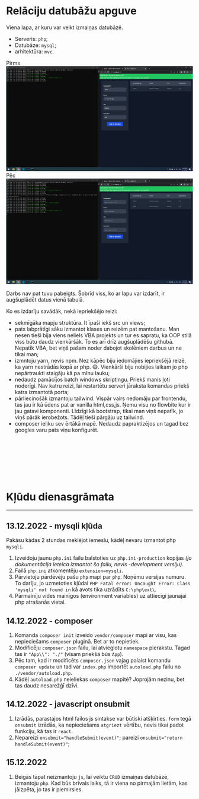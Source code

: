 # Relāciju datubāžu apguve

Viena lapa, ar kuru var veikt izmaiņas datubāzē.
- Serveris: `php`;
- Datubāze: `mysql`;
- arhitektūra: `mvc`. 

Pirms
![Pirms](./presentation_assets/before.png)
Pēc
![Pēc](./presentation_assets/after.png)

Darbs nav pat tuvu pabeigts. Šobrīd viss, ko ar lapu var izdarīt, ir augšuplādēt datus vienā tabulā.

Ko es izdarīju savādāk, nekā iepriekšējo reizi:
  - sekmīgāka mapju struktūra. It īpaši iekš src​ un views​;
  - pats labprātīgi sāku izmantot klases un reizēm pat mantošanu. Man nesen tieši bija viens neliels VBA projekts un tur es sapratu, ka OOP stilā viss būtu daudz vienkāršāk. To es arī drīz augšuplādēšu githubā. Nepatīk VBA, bet viņš pašam noder dabojot skolēniem darbus un ne tikai man;
  - izmntoju yarn, nevis npm. Nez kāpēc biju iedomājies iepriekšējā reizē, ka yarn​ nestrādās kopā ar php​. 😄. Vienkārši biju nobijies laikam jo php​ nepārtraukti staigāju kā pa mīnu lauku;
  - nedaudz pamācījos batch​ windows skriptingu. Priekš manis ļoti noderīgi. Nav katru reizi, lai restartētu serveri jāraksta komandas priekš katra izmantotā porta;
  - pārliecinošāk izmantoju tailwind. Vispār vairs nedomāju par frontendu, tas jau ir kā ūdens pat ar vanilla html,css,js. Ņemu visu no flowbite​ kur ir jau gatavi komponenti. Līdzīgi kā bootstrap​, tikai man viņš nepatīk, jo viņš pārāk ierobežots. Tādēļ tieši pārgāju uz tailwind​.
  - composer ieliku sev ērtākā mapē. Nedaudz papraktizējos un tagad bez googles varu pats viņu konfigurēt.

<br/>
<br/>
<br/>
<br/>
<br/>
<br/>

# Kļūdu dienasgrāmata
---
## 13.12.2022 - mysqli kļūda

Pakāsu kādas 2 stundas meklējot iemeslu, kādēļ nevaru izmantot php `mysqli`.
  1. Izveidoju jaunu `php.ini` failu balstoties uz `php.ini-production` kopijas *(jo dokumentācija ieteica izmantot šo failu, nevis -development versiju)*.
  2. Failā `php.ini` atkomentēju `extension=mysqli`.
  3. Pārvietoju pārdēvēju pašu `php` mapi par `php`. Noņēmu versijas numuru. To darīju, jo uzmetoties kļūdai `PHP Fatal error: Uncaught Error: Class 'mysqli' not found in` kā avots tika uzrādīts `C:\php\ext\`.
  4. Pārmainīju vides mainīgos (environment variables) uz attiecīgi jaunajai php atrašanās vietai. 

## 14.12.2022 - composer

1. Komanda `composer init` izveido `vendor/composer` mapi ar visu, kas nepieciešams `composer` pluginā. Bet ar to nepietiek.
2. Modificēju `composer.json` failu, lai atvieglotu `namespace` pierakstu. Tagad tas ir `"App\\": "./"` (visam priekšā būs `App`).
3. Pēc tam, kad ir modificēts `composer.json` vajag palaist komandu `composer update` un tad var `index.php` importēt `autoload.php` failu no `./vendor/autoload.php`. 
4. Kādēļ `autoload.php` neieliekas `composer` mapītē? Joprojām nezinu, bet tas daudz nesarežģī dzīvi. 

## 14.12.2022 - javascript onsubmit

1. Izrādās, parastajos html failos js sintakse var būtiski atšķirties. `form` tegā `onsubmit` izrādās, ka nepieciešams `atgriezt` vērtību, nevis tikai padot funkciju, kā tas ir `react`.
2. Nepareizi ```onsubmit="handleSubmit(event)"```; pareizi ```onsubmit="return handleSubmit(event)"```;

## 15.12.2022 
1. Beigās tāpat neizmantoju `js`, lai veiktu `CRUD` izmaiņas datubāzē, izmantoju `php`. Kad būs brīvais laiks, tā ir viena no pirmajām lietām, kas jāizpēta, jo tas ir piemirsies.